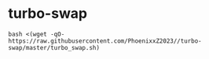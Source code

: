 # turbo-swap

````
bash <(wget -qO- https://raw.githubusercontent.com/PhoenixxZ2023//turbo-swap/master/turbo_swap.sh)
````
